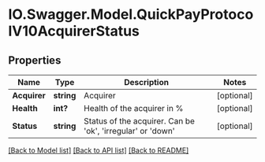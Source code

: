 # IO.Swagger.Model.QuickPayProtocolV10AcquirerStatus
## Properties

Name | Type | Description | Notes
------------ | ------------- | ------------- | -------------
**Acquirer** | **string** | Acquirer | [optional] 
**Health** | **int?** | Health of the acquirer in % | [optional] 
**Status** | **string** | Status of the acquirer. Can be &#39;ok&#39;, &#39;irregular&#39; or &#39;down&#39; | [optional] 

[[Back to Model list]](../README.md#documentation-for-models) [[Back to API list]](../README.md#documentation-for-api-endpoints) [[Back to README]](../README.md)

